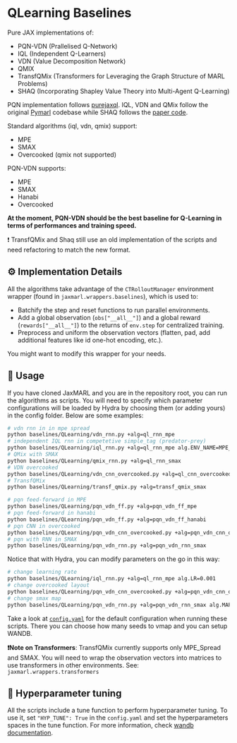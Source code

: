 # QLearning Baselines

Pure JAX implementations of:
* PQN-VDN (Prallelised Q-Network)
* IQL (Independent Q-Learners)
* VDN (Value Decomposition Network)
* QMIX
* TransfQMix (Transformers for Leveraging the Graph Structure of MARL Problems)
* SHAQ (Incorporating Shapley Value Theory into Multi-Agent Q-Learning)

PQN implementation follows [purejaxql](https://github.com/mttga/purejaxql). IQL, VDN and QMix follow the original [Pymarl](https://github.com/oxwhirl/pymarl/blob/master/src/learners/q_learner.py) codebase while SHAQ follows the [paper code](https://github.com/hsvgbkhgbv/shapley-q-learning). 


Standard algorithms (iql, vdn, qmix) support:
- MPE
- SMAX
- Overcooked (qmix not supported)

PQN-VDN supports:
- MPE
- SMAX
- Hanabi
- Overcooked

**At the moment, PQN-VDN should be the best baseline for Q-Learning in terms of performances and training speed.**

❗ TransfQMix and Shaq still use an old implementation of the scripts and need refactoring to match the new format. 


## ⚙️ Implementation Details

All the algorithms take advantage of the `CTRolloutManager` environment wrapper (found in `jaxmarl.wrappers.baselines`), which is used to:

- Batchify the step and reset functions to run parallel environments.
- Add a global observation (`obs["__all__"]`) and a global reward (`rewards["__all__"]`) to the returns of `env.step` for centralized training.
- Preprocess and uniform the observation vectors (flatten, pad, add additional features like id one-hot encoding, etc.).

You might want to modify this wrapper for your needs.

## 🚀 Usage

If you have cloned JaxMARL and you are in the repository root, you can run the algorithms as scripts. You will need to specify which parameter configurations will be loaded by Hydra by choosing them (or adding yours) in the config folder. Below are some examples:

```bash
# vdn rnn in in mpe spread
python baselines/QLearning/vdn_rnn.py +alg=ql_rnn_mpe
# independent IQL rnn in competetive simple_tag (predator-prey)
python baselines/QLearning/iql_rnn.py +alg=ql_rnn_mpe alg.ENV_NAME=MPE_simple_tag_v3
# QMix with SMAX
python baselines/QLearning/qmix_rnn.py +alg=ql_rnn_smax
# VDN overcooked
python baselines/QLearning/vdn_cnn_overcooked.py +alg=ql_cnn_overcooked alg.ENV_KWARGS.LAYOUT=counter_circuit
# TransfQMix
python baselines/QLearning/transf_qmix.py +alg=transf_qmix_smax

# pqn feed-forward in MPE
python baselines/QLearning/pqn_vdn_ff.py +alg=pqn_vdn_ff_mpe
# pqn feed-forward in hanabi
python baselines/QLearning/pqn_vdn_ff.py +alg=pqn_vdn_ff_hanabi
# pqn CNN in overcooked
python baselines/QLearning/pqn_vdn_cnn_overcooked.py +alg=pqn_vdn_cnn_overcooked
# pqn with RNN in SMAX
python baselines/QLearning/pqn_vdn_rnn.py +alg=pqn_vdn_rnn_smax
```

Notice that with Hydra, you can modify parameters on the go in this way:

```bash
# change learning rate
python baselines/QLearning/iql_rnn.py +alg=ql_rnn_mpe alg.LR=0.001
# change overcooked layout
python baselines/QLearning/pqn_vdn_cnn_overcooked.py +alg=pqn_vdn_cnn_overcooked alg.ENV_KWARGS.LAYOUT=counter_circuit
# change smax map
python baselines/QLearning/pqn_vdn_rnn.py +alg=pqn_vdn_rnn_smax alg.MAP_NAME=5m_vs_6m
```

Take a look at [`config.yaml`](./config/config.yaml) for the default configuration when running these scripts. There you can choose how many seeds to vmap and you can setup WANDB. 

**❗Note on Transformers**: TransfQMix currently supports only MPE_Spread and SMAX. You will need to wrap the observation vectors into matrices to use transformers in other environments. See: ```jaxmarl.wrappers.transformers```

## 🎯 Hyperparameter tuning

All the scripts include a tune function to perform hyperparameter tuning. To use it, set `"HYP_TUNE": True` in the `config.yaml` and set the hyperparameters spaces in the tune function. For more information, check [wandb documentation](https://docs.wandb.ai/guides/sweeps).